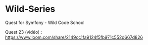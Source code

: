 # Wild-Series
Quest for Symfony - Wild Code School

Quest 23 (vidéo) : https://www.loom.com/share/2149cc1fa9124f5fb971c552d667d826